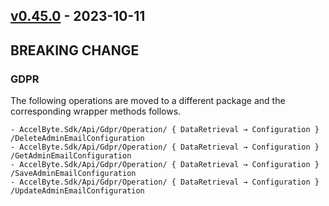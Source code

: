 <a name="v0.45.0"></a>
## [v0.45.0] - 2023-10-11

## BREAKING CHANGE

### GDPR
The following operations are moved to a different package and the corresponding wrapper methods follows.
```
- AccelByte.Sdk/Api/Gdpr/Operation/ { DataRetrieval → Configuration } /DeleteAdminEmailConfiguration
- AccelByte.Sdk/Api/Gdpr/Operation/ { DataRetrieval → Configuration } /GetAdminEmailConfiguration
- AccelByte.Sdk/Api/Gdpr/Operation/ { DataRetrieval → Configuration } /SaveAdminEmailConfiguration
- AccelByte.Sdk/Api/Gdpr/Operation/ { DataRetrieval → Configuration } /UpdateAdminEmailConfiguration
```

[v0.45.0]: https://github.com/AccelByte/accelbyte-csharp-sdk/compare/v0.44.0...v0.45.0